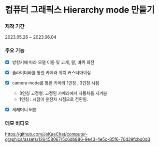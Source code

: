 # 컴퓨터 그래픽스 Hierarchy mode 만들기

### 제작 기간
2023.05.26 ~ 2023.06.04

### 주요 기능

- [x] 방향키에 따라 모델 이동 및 고개, 팔, 바퀴 회전

- [x] 슬라이더바를 통한 카메라 위치 커스터마이징
    
- [X] camera mode를 통한 카메라 1인칭 , 3인칭 시점
  - 3인칭 고정형: 고정된 카메라에서 자동차를 지켜봄
  - 1인칭 : 시점이 운전자 시점으로 전환됨.

- [X] 세레머니 버튼

### 데모 비디오

https://github.com/JoKaeChat/computer-graphics/assets/126458067/5c6db886-9e43-4e5c-85f6-70d39fcbd0d3





 


